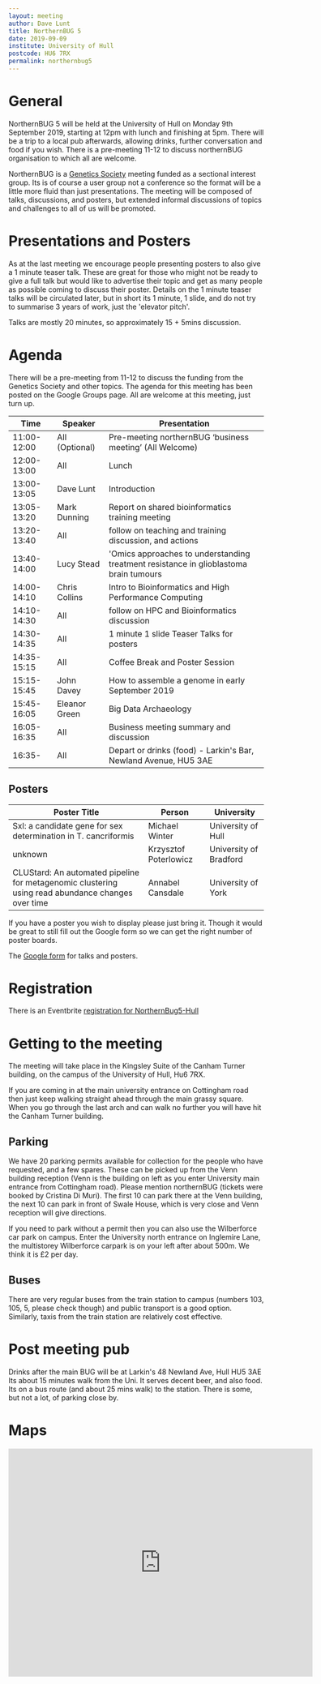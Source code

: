 ```yaml
---
layout: meeting
author: Dave Lunt
title: NorthernBUG 5
date: 2019-09-09
institute: University of Hull
postcode: HU6 7RX
permalink: northernbug5
---
```


# General

NorthernBUG 5 will be held at the University of Hull on Monday 9th September 2019, starting at 12pm with lunch and finishing at 5pm. There will be a trip to a local pub afterwards, allowing drinks, further conversation and food if you wish. There is a pre-meeting 11-12 to discuss northernBUG organisation to which all are welcome.

NorthernBUG is a [Genetics Society](http://www.genetics.org.uk) meeting funded as a sectional interest group. Its is of course a user group not a conference so the format will be a little more fluid than just presentations. The meeting will be composed of talks, discussions, and posters, but extended informal discussions of topics and challenges to all of us will be promoted.

# Presentations and Posters
As at the last meeting we encourage people presenting posters to also give a 1 minute teaser talk. These are great for those who might not be ready to give a full talk but would like to advertise their topic and get as many people as possible coming to discuss their poster. Details on the 1 minute teaser talks will be circulated later, but in short its 1 minute, 1 slide, and do not try to summarise 3 years of work, just the 'elevator pitch'.

Talks are mostly 20 minutes, so approximately 15 + 5mins discussion.

# Agenda
There will be a pre-meeting from 11-12 to discuss the funding from the Genetics Society and other topics. The agenda for this meeting has been posted on the Google Groups page. All are welcome at this meeting, just turn up. 

| Time          | Speaker | Presentation |
|---------------|---------|--------------|
| 11:00-12:00 | All (Optional) |Pre-meeting northernBUG ‘business meeting’ (All Welcome)
| 12:00-13:00 | All | Lunch |
| 13:00-13:05 | Dave Lunt |  Introduction |
| 13:05-13:20 | Mark Dunning | Report on shared bioinformatics training meeting|
| 13:20-13:40 | All | follow on teaching and training discussion, and actions
| 13:40-14:00 | Lucy Stead | 'Omics approaches to understanding treatment resistance in glioblastoma brain tumours |
| 14:00-14:10 | Chris Collins | Intro to Bioinformatics and High Performance Computing|
| 14:10-14:30 | All | follow on HPC and Bioinformatics discussion |
| 14:30-14:35 | All | 1 minute 1 slide Teaser Talks for posters |
| 14:35-15:15 | All | Coffee Break and Poster Session |
| 15:15-15:45 | John Davey  | How to assemble a genome in early September 2019 |
| 15:45-16:05 | Eleanor Green | Big Data Archaeology  |
| 16:05-16:35 | All | Business meeting summary and discussion |
| 16:35-      | All | Depart or drinks (food) - Larkin's Bar, Newland Avenue, HU5 3AE |

## Posters

| Poster Title | Person | University |
|---------------|---------|--------------|
| Sxl: a candidate gene for sex determination in T. cancriformis | Michael Winter | University of Hull |
| unknown | Krzysztof Poterlowicz | University of Bradford |
| CLUStard: An automated pipeline for metagenomic clustering using read abundance changes over time | Annabel Cansdale | University of York |

If you have a poster you wish to display please just bring it. Though it would be great to still fill out the Google form so we can get the right number of poster boards.

The [Google form](https://forms.gle/HYRxY57HiSrrzBTZ7) for talks and posters.

# Registration

There is an Eventbrite [registration for NorthernBug5-Hull](https://www.eventbrite.com/e/northern-bug5-hull-tickets-65795822075)

# Getting to the meeting
The meeting will take place in the Kingsley Suite of the Canham Turner building, on the campus of the University of Hull, Hu6 7RX.

If you are coming in at the main university entrance on Cottingham road then just keep walking straight ahead through the main grassy square. When you go through the last arch and can walk no further you will have hit the Canham Turner building.

## Parking
We have 20 parking permits available for collection for the people who have requested, and a few spares. These can be picked up from the Venn building reception (Venn is the building on left as you enter University main entrance from Cottingham road). Please mention northernBUG (tickets were booked by Cristina Di Muri). The first 10 can park there at the Venn building, the next 10 can park in front of Swale House, which is very close and Venn reception will give directions.

If you need to park without a permit then you can also use the Wilberforce car park on campus. Enter the University north entrance on Inglemire Lane, the multistorey Wilberforce carpark is on your left after about 500m. We think it is £2 per day.

## Buses
There are very regular buses from the train station to campus (numbers 103, 105, 5, please check though) and public transport is a good option. Similarly, taxis from the train station are relatively cost effective.

# Post meeting pub
Drinks after the main BUG will be at Larkin's 48 Newland Ave, Hull HU5 3AE
Its about 15 minutes walk from the Uni.
It serves decent beer, and also food. Its on a bus route (and about 25 mins walk) to the station. There is some, but not a lot, of parking close by.

# Maps

<iframe src="https://www.google.com/maps/embed?pb=!1m18!1m12!1m3!1d2357.9889024158215!2d-0.3702747838635194!3d53.77188490045193!2m3!1f0!2f0!3f0!3m2!1i1024!2i768!4f13.1!3m3!1m2!1s0x4878bf79a645b0e9%3A0xe0b0b16917bd08fb!2sCanham+Turner!5e0!3m2!1sen!2suk!4v1562926201461!5m2!1sen!2suk" width="600" height="450" frameborder="0" style="border:0" allowfullscreen></iframe>
